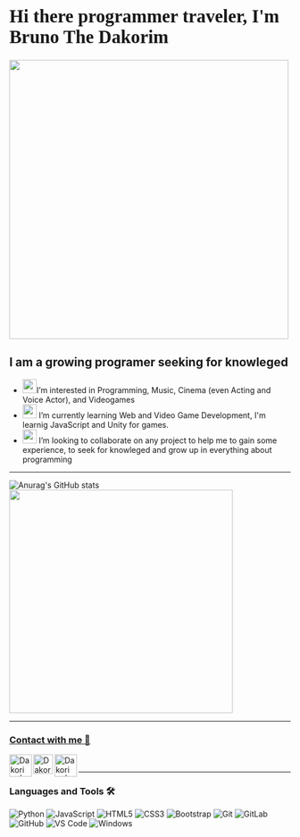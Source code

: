 ### <font face="Augusta"><h1>Hi there programmer traveler, I'm Bruno The Dakorim </h1></font>
<img width="500px" src="https://media.giphy.com/media/2qzHVSVfPcBlC/giphy.gif?cid=790b761138ab63e4399f40abba45a58f53b3e3587cee7443&rid=giphy.gif&ct=g" />


## I am a growing programer seeking for knowleged 

* <img width="25px" src="https://static.wikia.nocookie.net/darksouls/images/7/75/Para_faith_large.png/revision/latest?cb=20111011014229"/>I’m interested in Programming, Music, Cinema (even Acting and Voice Actor), and Videogames
* <img width="25px" src="https://static.wikia.nocookie.net/darksouls/images/0/0e/Para_attun_large.png/revision/latest?cb=20111011014102"/> I’m currently learning Web and Video Game Development, I'm learnig JavaScript and Unity for games.
* <img width="25px" src="https://static.wikia.nocookie.net/darksouls/images/3/31/Para_resist_large.png/revision/latest?cb=20111011014158"/> I’m looking to collaborate on any project to help me to gain some experience, to seek for knowleged and grow up in everything about programming


---

![Anurag's GitHub stats](https://github-readme-stats.vercel.app/api?username=Dakorim&show_icons=true&theme=tokyonight)
 <a href="https://github.com/eichenbergerche"><img width="400" src="https://github-readme-stats.vercel.app/api/top-langs/?username=Dakorim&hide=html,scss,css,shell&langs_count=10&layout=compact&theme=gruvbox">

   ---

### Contact with me 📝


[<img align="left" alt="Dakorim | Email" width="40px" src="https://i.pinimg.com/originals/1d/46/dd/1d46dda5b99cf1a91a1e2377fb948b36.gif" />][e-mail]
[<img align="left" alt="Dakorim | LinkedIn" width="35px" src="https://i.pinimg.com/originals/de/b4/6f/deb46f02a59e3b3a2aa58fac16290d63.gif" />][linkedin]
[<img align="left" alt="Dakorim | Instagram" width="40px" src="https://thumbs.gfycat.com/OrnateOrneryFoal-max-1mb.gif" />][instagram]

<br />

---

### Languages and Tools 🛠 


![Python](http://img.shields.io/badge/-Python-3776AB?style=flat-square&logo=python&logoColor=ffffff)
![JavaScript](https://img.shields.io/badge/-JavaScript-%23F7DF1C?style=flat-square&logo=javascript&logoColor=000000&labelColor=%23F7DF1C&color=%23FFCE5A)
![HTML5](https://img.shields.io/badge/-HTML5-%23E44D27?style=flat-square&logo=html5&logoColor=ffffff)
![CSS3](https://img.shields.io/badge/-CSS3-%231572B6?style=flat-square&logo=css3)
![Bootstrap](https://img.shields.io/badge/-Bootstrap-563D7C?style=flat-square&logo=Bootstrap)
![Git](https://img.shields.io/badge/-Git-%23F05032?style=flat-square&logo=git&logoColor=%23ffffff)
![GitLab](https://img.shields.io/badge/-GitLab-FCA121?style=flat-square&logo=gitlab)
![GitHub](https://img.shields.io/badge/-GitHub-181717?style=flat-square&logo=github)
![VS Code](http://img.shields.io/badge/-VS%20Code-007ACC?style=flat-square&logo=visual-studio-code&logoColor=ffffff)
![Windows](http://img.shields.io/badge/-Windows-0078D6?style=flat-square&logo=windows&logoColor=ffffff)

<br/>

[e-mail]: mailto:cabrerabruno22@gmail.com
[instagram]: https://www.instagram.com/bruno.ncab/ 
[linkedin]:https://www.linkedin.com/in/bruno-cabrera-99b370210/


<!--
**Dakorim/Dakorim** is a ✨ _special_ ✨ repository because its `README.md` (this file) appears on your GitHub profile.

Here are some ideas to get you started:

- 🔭 I’m currently working on ...
- 🌱 I’m currently learning ...
- 👯 I’m looking to collaborate on ...
- 🤔 I’m looking for help with ...
- 💬 Ask me about ...
- 📫 How to reach me: ...
- 😄 Pronouns: ...
- ⚡ Fun fact: ...
-->
